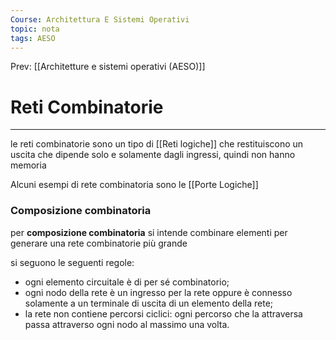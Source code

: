 ```yaml
---
Course: Architettura E Sistemi Operativi
topic: nota
tags: AESO
---
```


Prev: [[Architetture e sistemi operativi (AESO)]]

# Reti Combinatorie
---
le reti combinatorie sono un tipo di [[Reti logiche]] che restituiscono un uscita che dipende solo e solamente dagli ingressi, quindi non hanno memoria

Alcuni esempi di rete combinatoria sono le [[Porte Logiche]]

### Composizione combinatoria

per **composizione combinatoria** si intende combinare elementi per generare una rete combinatorie più grande

si seguono le seguenti regole:

- ogni elemento circuitale è di per sé combinatorio;
- ogni nodo della rete è un ingresso per la rete oppure è connesso solamente
a un terminale di uscita di un elemento della rete;
- la rete non contiene percorsi ciclici: ogni percorso che la attraversa passa
attraverso ogni nodo al massimo una volta.